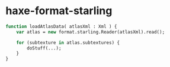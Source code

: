 # haxe-format-starling

```haxe
function loadAtlasData( atlasXml : Xml ) {
	var atlas = new format.starling.Reader(atlasXml).read();

	for (subtexture in atlas.subtextures) {
		doStuff(...);
	}
}

```
